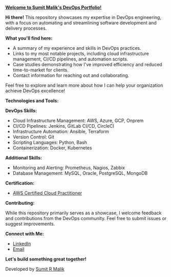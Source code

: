**[Welcome to Sumit Malik's DevOps Portfolio!](https://sumitrmalik.github.io/sumitmalik.io/)**

**Hi there!** This repository showcases my expertise in DevOps engineering, with a focus on automating and streamlining software development and delivery processes.

**What you'll find here:**

* A summary of my experience and skills in DevOps practices.
* Links to my most notable projects, including cloud infrastructure management, CI/CD pipelines, and automation scripts.
* Case studies demonstrating how I've improved efficiency and reduced time-to-market for clients.
* Contact information for reaching out and collaborating.

Feel free to explore and learn more about how I can help your organization achieve DevOps excellence!

**Technologies and Tools:**

**DevOps Skills:**

* Cloud Infrastructure Management: AWS, Azure, GCP, Onprem
* CI/CD Pipelines: Jenkins, GitLab CI/CD, CircleCI 
* Infrastructure Automation: Ansible, Terraform
* Version Control: Git
* Scripting Languages: Python, Bash
* Containerization: Docker, Kubernetes

**Additional Skills:**

* Monitoring and Alerting: Prometheus, Nagios, Zabbix
* Database Management: MySQL, Oracle, PostgreSQL, MongoDB

**Certification:**

* [AWS Certified Cloud Practitioner](https://www.credly.com/badges/fba4d5a8-f549-40da-a6e1-2accd012ca6a/public_url)

**Contributing:**

While this repository primarily serves as a showcase, I welcome feedback and contributions from the DevOps community. Feel free to submit issues or suggest improvements.

**Connect with Me:**

* [LinkedIn](https://www.linkedin.com/in/sumit-r-malik/)
* [Email](malilto:malik.r.sumit@gmail.com)

**Let's build something great together!**

Developed by [Sumit R Malik](https://www.linkedin.com/in/sumit-r-malik/)
